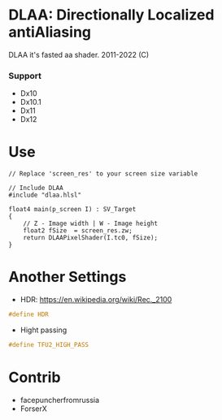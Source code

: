# DLAA: Directionally Localized antiAliasing
DLAA it's fasted aa shader.
2011-2022 (C) 

### Support 
* Dx10
* Dx10.1
* Dx11
* Dx12 

# Use
```hlsl 
// Replace 'screen_res' to your screen size variable

// Include DLAA
#include "dlaa.hlsl"

float4 main(p_screen I) : SV_Target
{
	// Z - Image width | W - Image height
	float2 fSize  = screen_res.zw;
	return DLAAPixelShader(I.tc0, fSize);
}
```
# Another Settings
* HDR: https://en.wikipedia.org/wiki/Rec._2100
```cpp
#define HDR
```
* Hight passing
```cpp
#define TFU2_HIGH_PASS
```
# Contrib 
* facepuncherfromrussia  
* ForserX
